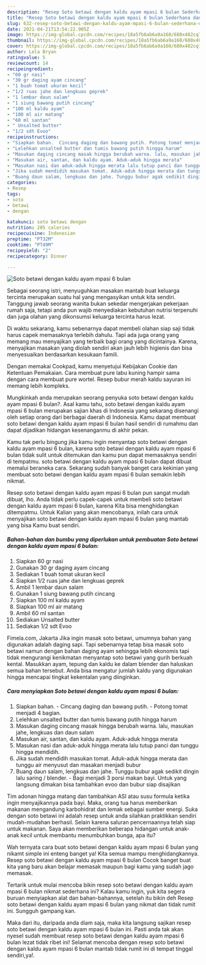 ```yaml
---
description: "Resep Soto betawi dengan kaldu ayam mpasi 6 bulan Sederhana dan Mudah Dibuat"
title: "Resep Soto betawi dengan kaldu ayam mpasi 6 bulan Sederhana dan Mudah Dibuat"
slug: 632-resep-soto-betawi-dengan-kaldu-ayam-mpasi-6-bulan-sederhana-dan-mudah-dibuat
date: 2021-04-21T13:54:22.905Z
image: https://img-global.cpcdn.com/recipes/18a5fb6ab6a9a160/680x482cq70/soto-betawi-dengan-kaldu-ayam-mpasi-6-bulan-foto-resep-utama.jpg
thumbnail: https://img-global.cpcdn.com/recipes/18a5fb6ab6a9a160/680x482cq70/soto-betawi-dengan-kaldu-ayam-mpasi-6-bulan-foto-resep-utama.jpg
cover: https://img-global.cpcdn.com/recipes/18a5fb6ab6a9a160/680x482cq70/soto-betawi-dengan-kaldu-ayam-mpasi-6-bulan-foto-resep-utama.jpg
author: Lela Bryan
ratingvalue: 5
reviewcount: 14
recipeingredient:
- "60 gr nasi"
- "30 gr daging ayam cincang"
- "1 buah tomat ukuran kecil"
- "1/2 ruas jahe dan lengkuas geprek"
- "1 lembar daun salam"
- "1 siung bawang putih cincang"
- "100 ml kaldu ayam"
- "100 ml air matang"
- "60 ml santan"
- " Unsalted butter"
- "1/2 sdt Evoo"
recipeinstructions:
- "Siapkan bahan.  Cincang daging dan bawang putih. Potong tomat menjadi 4 bagian."
- "Lelehkan unsalted butter dan tumis bawang putih hingga harum"
- "Masukan daging cincang masak hingga berubah warna. lalu, masukan jahe, lengkuas dan daun salam"
- "Masukan air, santan, dan kaldu ayam. Aduk-aduk hingga merata"
- "Masukan nasi dan aduk-aduk hingga merata lalu tutup panci dan tunggu hingga mendidih."
- "Jika sudah mendidih masukan tomat. Aduk-aduk hingga merata dan tunggu air menyusut dan masakan menjadi bubur"
- "Buang daun salam, lengkuas dan jahe. Tunggu bubur agak sedikit dingin lalu saring / blender.  Bagi menjadi 3 porsi makan bayi. Untuk yang langsung dimakan bisa tambahkan evoo dan bubur siap disajikan"
categories:
- Resep
tags:
- soto
- betawi
- dengan

katakunci: soto betawi dengan 
nutrition: 285 calories
recipecuisine: Indonesian
preptime: "PT32M"
cooktime: "PT49M"
recipeyield: "2"
recipecategory: Dinner

---
```



![Soto betawi dengan kaldu ayam mpasi 6 bulan](https://img-global.cpcdn.com/recipes/18a5fb6ab6a9a160/680x482cq70/soto-betawi-dengan-kaldu-ayam-mpasi-6-bulan-foto-resep-utama.jpg)

Sebagai seorang istri, menyuguhkan masakan mantab buat keluarga tercinta merupakan suatu hal yang mengasyikan untuk kita sendiri. Tanggung jawab seorang  wanita bukan sekedar mengerjakan pekerjaan rumah saja, tetapi anda pun wajib menyediakan kebutuhan nutrisi terpenuhi dan juga olahan yang dikonsumsi keluarga tercinta harus lezat.

Di waktu  sekarang, kamu sebenarnya dapat membeli olahan siap saji tidak harus capek memasaknya terlebih dahulu. Tapi ada juga orang yang memang mau menyajikan yang terbaik bagi orang yang dicintainya. Karena, menyajikan masakan yang diolah sendiri akan jauh lebih higienis dan bisa menyesuaikan berdasarkan kesukaan famili. 

Dengan memakai Cookpad, kamu menyetujui Kebijakan Cookie dan Ketentuan Pemakaian. Cara membuat pure labu kuning hampir sama dengan cara membuat pure wortel. Resep bubur merah kaldu sayuran ini memang lebih kompleks.

Mungkinkah anda merupakan seorang penyuka soto betawi dengan kaldu ayam mpasi 6 bulan?. Asal kamu tahu, soto betawi dengan kaldu ayam mpasi 6 bulan merupakan sajian khas di Indonesia yang sekarang disenangi oleh setiap orang dari berbagai daerah di Indonesia. Kamu dapat membuat soto betawi dengan kaldu ayam mpasi 6 bulan hasil sendiri di rumahmu dan dapat dijadikan hidangan kesenanganmu di akhir pekan.

Kamu tak perlu bingung jika kamu ingin menyantap soto betawi dengan kaldu ayam mpasi 6 bulan, karena soto betawi dengan kaldu ayam mpasi 6 bulan tidak sulit untuk ditemukan dan kamu pun dapat memasaknya sendiri di tempatmu. soto betawi dengan kaldu ayam mpasi 6 bulan dapat dibuat memalui beraneka cara. Sekarang sudah banyak banget cara kekinian yang membuat soto betawi dengan kaldu ayam mpasi 6 bulan semakin lebih nikmat.

Resep soto betawi dengan kaldu ayam mpasi 6 bulan pun sangat mudah dibuat, lho. Anda tidak perlu capek-capek untuk membeli soto betawi dengan kaldu ayam mpasi 6 bulan, karena Kita bisa menghidangkan ditempatmu. Untuk Kalian yang akan mencobanya, inilah cara untuk menyajikan soto betawi dengan kaldu ayam mpasi 6 bulan yang mantab yang bisa Kamu buat sendiri.

<!--inarticleads1-->

##### Bahan-bahan dan bumbu yang diperlukan untuk pembuatan Soto betawi dengan kaldu ayam mpasi 6 bulan:

1. Siapkan 60 gr nasi
1. Gunakan 30 gr daging ayam cincang
1. Sediakan 1 buah tomat ukuran kecil
1. Siapkan 1/2 ruas jahe dan lengkuas geprek
1. Ambil 1 lembar daun salam
1. Gunakan 1 siung bawang putih cincang
1. Siapkan 100 ml kaldu ayam
1. Siapkan 100 ml air matang
1. Ambil 60 ml santan
1. Sediakan  Unsalted butter
1. Sediakan 1/2 sdt Evoo


Fimela.com, Jakarta Jika ingin masak soto betawi, umumnya bahan yang digunakan adalah daging sapi. Tapi sebenarnya tetap bisa masak soto betawi namun dengan bahan daging ayam sehingga lebih ekonomis tapi tidak mengurangi kenikmatan menyantap soto betawi yang gurih berkuah kental. Masukkan ayam, tepung dan kaldu ke dalam blender dan haluskan semua bahan tersebut. Anda bisa mengatur jumlah kaldu yang digunakan hingga mencapai tingkat kekentalan yang diinginkan. 

<!--inarticleads2-->

##### Cara menyiapkan Soto betawi dengan kaldu ayam mpasi 6 bulan:

1. Siapkan bahan.  - Cincang daging dan bawang putih. - Potong tomat menjadi 4 bagian.
1. Lelehkan unsalted butter dan tumis bawang putih hingga harum
1. Masukan daging cincang masak hingga berubah warna. lalu, masukan jahe, lengkuas dan daun salam
1. Masukan air, santan, dan kaldu ayam. Aduk-aduk hingga merata
1. Masukan nasi dan aduk-aduk hingga merata lalu tutup panci dan tunggu hingga mendidih.
1. Jika sudah mendidih masukan tomat. Aduk-aduk hingga merata dan tunggu air menyusut dan masakan menjadi bubur
1. Buang daun salam, lengkuas dan jahe. Tunggu bubur agak sedikit dingin lalu saring / blender.  - Bagi menjadi 3 porsi makan bayi. Untuk yang langsung dimakan bisa tambahkan evoo dan bubur siap disajikan


Tim adonan hingga matang dan tambahkan ASI atau susu formula ketika ingin menyajikannya pada bayi. Maka, orang tua harus memberikan makanan mengandung karbohidrat dan lemak sebagai sumber energi. Suka dengan soto betawi ini adalah resep untuk anda silahkan praktikkan sendiri mudah-mudahan berhasil. Selain karena saluran pencernaannya telah siap untuk makanan. Saya akan memberikan beberapa hidangan untuk anak-anak kecil untuk membantu menumbuhkan bunga, apa itu? 

Wah ternyata cara buat soto betawi dengan kaldu ayam mpasi 6 bulan yang nikamt simple ini enteng banget ya! Kita semua mampu menghidangkannya. Resep soto betawi dengan kaldu ayam mpasi 6 bulan Cocok banget buat kita yang baru akan belajar memasak maupun bagi kamu yang sudah jago memasak.

Tertarik untuk mulai mencoba bikin resep soto betawi dengan kaldu ayam mpasi 6 bulan nikmat sederhana ini? Kalau kamu ingin, yuk kita segera buruan menyiapkan alat dan bahan-bahannya, setelah itu bikin deh Resep soto betawi dengan kaldu ayam mpasi 6 bulan yang nikmat dan tidak rumit ini. Sungguh gampang kan. 

Maka dari itu, daripada anda diam saja, maka kita langsung sajikan resep soto betawi dengan kaldu ayam mpasi 6 bulan ini. Pasti anda tak akan nyesel sudah membuat resep soto betawi dengan kaldu ayam mpasi 6 bulan lezat tidak ribet ini! Selamat mencoba dengan resep soto betawi dengan kaldu ayam mpasi 6 bulan mantab tidak rumit ini di tempat tinggal sendiri,ya!.

